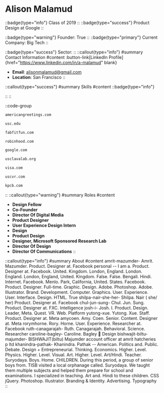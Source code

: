 # Alison Malamud
::badge{type="info"}
Class of 2019
::
::badge{type="success"}
Product Design at Google
::

::badge{type="warning"}
Founder: True
::
::badge{type="primary"}
Current Company: Big Tech
::

::badge{type="success"}
Sector: 
::
::callout{type="info"}
#summary
Contact Information
#content
:button-link[LinkedIn Profile]{href="https://www.linkedin.com/in/a-malamud" blank}
- **Email**: alisonmalamud@gmail.com
- **Location**: San Francisco
::

::callout{type="success"}
#summary
Skills
#content
::badge{type="info"}

::
::

::code-group
```bash [American Greetings]
americangreetings.com
```
```bash [University of Southern California]
usc.edu
```
```bash [FabFitFun]
fabfitfun.com
```
```bash [Robinhood]
robinhood.com
```
```bash [Google]
google.com
```
```bash [LavaLab USC]
usclavalab.org
```
```bash [Visa]
visa.com
```
```bash [VRSC]
uscvr.com
```
```bash [Kleiner Perkins Caufield & Byers]
kpcb.com
```
::
::callout{type="warning"}
#summary
Roles
#content
- **Design Fellow**
- **Co-Founder**
- **Director Of Digital Media**
- **Product Designer**
- **User Experience Design Intern**
- **Design**
- **Product Design**
- **Designer, Microsoft Sponsored Research Lab**
- **Director Of Design**
- **Director Of Communications**
::

::callout{type="info"}
#summary
About
#content
amrit-mazumder- Amrit. Mazumder. Product. Designer at. Facebook personal -- I am a. Product. Designer at. Facebook. United. Kingdom. London, England. London. England. London, England, United. Kingdom. False. False. Bengali. Hindi. Internet. Facebook. Menlo. Park, California, United. States. Facebook. Product. Designer. Full-time. Graphic. Design. Adobe. Photoshop. Adobe. Illustrator. Brand. Development. Computer. Graphics. User. Experience. User. Interface. Design. HTML. True shilpa-nair-she-her- Shilpa. Nair ( she/ her) Product. Designer at. Facebook chul-jun-sung- Chul. Jun. Sung. Product. Designer at. FXC. Intelligence josh-i- Josh. I. Product. Design. Leader, Meta. Quest. VR. Web. Platform yutong-xue. Yutong. Xue. Staff. Product. Designer at. Meta amycoen. Amy. Coen. Senior. Content. Designer at. Meta rorymhorne. Rory. Horne. User. Experience. Researcher at. Facebook ruth-canagarajah- Ruth. Canagarajah. Behavioral. Science. Researcher caroline-bagley- Caroline. Bagley  Design bishwajit-biltu-majumder- BISHWAJIT(biltu) Majumder account officer at amrit hatcheries p ltd khanindra-pathak- Khanindra. Pathak -- American. Politics and. Public. Debate. Design + Entrepreneurial. Thinking. Economics. Higher. Level. Physics. Higher. Level. Visual. Art. Higher. Level. Art/Hindi. Teacher. Suryodaya. Boys. Home. CHILDREN. During this period, a group of senior boys from. TISB visited a local orphanage called. Suryodaya. We taught them multiple subjects and helped them prepare for school and examinations. I specialized in teaching. Art and. Hindi to these children. CSS jQuery. Photoshop. Illustrator. Branding & Identity. Advertising. Typography
::
